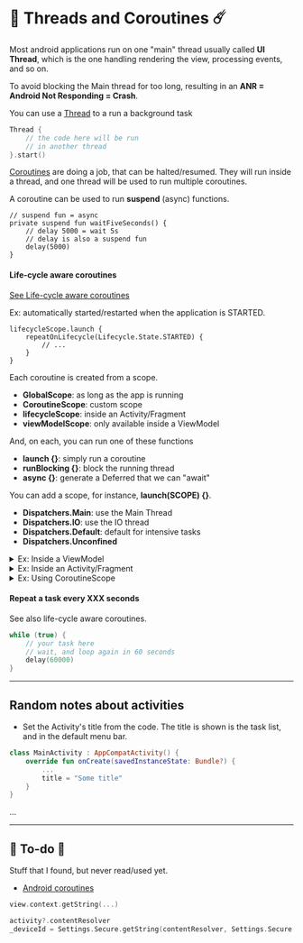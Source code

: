 # ️🚀 Threads and Coroutines ☄️

<div class="row row-cols-md-2 mt-3"><div>

Most android applications run on one "main" thread usually called **UI Thread**, which is the one handling rendering the view, processing events, and so on.

To avoid blocking the Main thread for too long, resulting in an **ANR = Android Not Responding = Crash**.

You can use a [Thread](https://developer.android.com/reference/java/lang/Thread) to a run a background task

```kotlin
Thread {
    // the code here will be run
    // in another thread
}.start()
```

[Coroutines](https://developer.android.com/kotlin/coroutines) are doing a job, that can be halted/resumed. They will run inside a thread, and one thread will be used to run multiple coroutines.

A coroutine can be used to run **suspend** (async) functions.

```
// suspend fun = async
private suspend fun waitFiveSeconds() {
    // delay 5000 = wait 5s
    // delay is also a suspend fun
    delay(5000)
}
```

#### Life-cycle aware coroutines

[See Life-cycle aware coroutines](https://developer.android.com/topic/libraries/architecture/coroutines)

Ex: automatically started/restarted when the application is STARTED.

```
lifecycleScope.launch {
    repeatOnLifecycle(Lifecycle.State.STARTED) {
        // ...
    }
}
```

</div><div>

Each coroutine is created from a scope. 

* **GlobalScope**: as long as the app is running
* **CoroutineScope**: custom scope
* **lifecycleScope**: inside an Activity/Fragment
* **viewModelScope**: only available inside a ViewModel

And, on each, you can run one of these functions

* **launch {}**: simply run a coroutine
* **runBlocking {}**: block the running thread
* **async {}**: generate a Deferred that we can "await"

You can add a scope, for instance, **launch(SCOPE) {}**.

* **Dispatchers.Main**: use the Main Thread
* **Dispatchers.IO**: use the IO thread
* **Dispatchers.Default**: default for intensive tasks
* **Dispatchers.Unconfined**

<details class="details-e">
<summary>Ex: Inside a ViewModel</summary>

```kotlin
class XXXViewModel : ViewModel() {
    init {
        viewModelScope.launch {
            waitFiveSeconds()
        }
    }
}
```
</details>

<details class="details-e">
<summary>Ex: Inside an Activity/Fragment</summary>

```kotlin
class MainActivity : AppCompatActivity() {
    override fun onCreate(savedInstanceState: Bundle?) {
        lifecycleScope.launch {
            waitFiveSeconds()
        }
    }
}
```
</details>

<details class="details-e">
<summary>Ex: Using CoroutineScope</summary>

```kotlin
CoroutineScope(Job()).launch {
    // ...
}
```
</details>

#### Repeat a task every XXX seconds

See also life-cycle aware coroutines.

```kotlin
while (true) {
    // your task here
    // wait, and loop again in 60 seconds
    delay(60000)
}
```

</div></div>

<hr class="sep-both">

## Random notes about activities

<div class="row row-cols-md-2"><div>

* Set the Activity's title from the code. The title is shown is the task list, and in the default menu bar.

```kotlin
class MainActivity : AppCompatActivity() {
    override fun onCreate(savedInstanceState: Bundle?) {
        ...
        title = "Some title"
    }
}
```
</div><div>

...
</div></div>

<hr class="sep-both">

## 👻 To-do 👻

Stuff that I found, but never read/used yet.

<div class="row row-cols-md-2"><div>

* [Android coroutines](https://developer.android.com/courses/pathways/android-coroutines)
</div><div>

```kotlin
view.context.getString(...)

activity?.contentResolver
_deviceId = Settings.Secure.getString(contentResolver, Settings.Secure.ANDROID_ID)
```
</div></div>